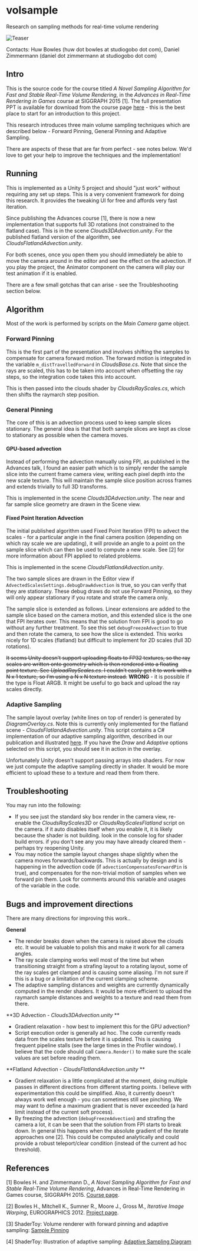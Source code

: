 
# volsample

Research on sampling methods for real-time volume rendering

![Teaser](https://raw.githubusercontent.com/huwb/volsample/master/img/teaser.jpg)

Contacts: Huw Bowles (huw dot bowles at studiogobo dot com), Daniel Zimmermann (daniel dot zimmermann at studiogobo dot com)


## Intro

This is the source code for the course titled *A Novel Sampling Algorithm for Fast and Stable Real-Time Volume Rendering*, in the *Advances in Real-Time Rendering in Games* course at SIGGRAPH 2015 [1]. The full presentation PPT is available for download from the course page [here][ADVANCES2015] - this is the best place to start for an introduction to this project.

This research introduces three main volume sampling techniques which are described below - Forward Pinning, General Pinning and Adaptive Sampling.

There are aspects of these that are far from perfect - see notes below. We'd love to get your help to improve the techniques and the implementation!


## Running

This is implemented as a Unity 5 project and should "just work" without requiring any set up steps. This is a very convenient framework for doing this research. It provides the tweaking UI for free and affords very fast iteration.

Since publishing the Advances course [1], there is now a new implementation that supports full 3D rotations (not constrained to the flatland case). This is in the scene *Clouds3DAdvection.unity*. For the published flatland version of the algorithm, see *CloudsFlatlandAdvection.unity*.

For both scenes, once you open them you should immediately be able to move the camera around in the editor and see the effect on the advection. If you play the project, the Animator component on the camera will play our test animation if it is enabled.

There are a few small gotchas that can arise - see the Troubleshooting section below.


## Algorithm

Most of the work is performed by scripts on the *Main Camera* game object.

### Forward Pinning

This is the first part of the presentation and involves shifting the samples to compensate for camera forward motion. The forward motion is integrated in the variable `m_distTravelledForward` in *CloudsBase.cs*. Note that since the rays are scaled, this has to be taken into account when offsetting the ray steps, so the integration code takes this into account.

This is then passed into the clouds shader by *CloudsRayScales.cs*, which then shifts the raymarch step position.

### General Pinning

The core of this is an advection process used to keep sample slices stationary. The general idea is that that both sample slices are kept as close to stationary as possible when the camera moves.


#### GPU-based advection

Instead of performing the advection manually using FPI, as published in the Advances talk, I found an easier path which is to simply render the sample slice into the current frame camera view, writing each pixel depth into the new scale texture. This will maintain the sample slice position across frames and extends trivially to full 3D transforms.

This is implemented in the scene *Clouds3DAdvection.unity*. The near and far sample slice geometry are drawn in the Scene view.


#### Fixed Point Iteration Advection

The initial published algorithm used Fixed Point Iteration (FPI) to advect the scales - for a particular angle in the final camera position (depending on which ray scale we are updating), it will provide an angle to a point on the sample slice which can then be used to compute a new scale. See [2] for more information about FPI applied to related problems.

This is implemented in the scene *CloudsFlatlandAdvection.unity*.

The two sample slices are drawn in the Editor view if `AdvectedScalesSettings.debugDrawAdvection` is true, so you can verify that they are stationary. These debug draws do not use Forward Pinning, so they will only appear stationary if you rotate and strafe the camera only.

The sample slice is extended as follows. Linear extensions are added to the sample slice based on the camera motion, and this extended slice is the one that FPI iterates over.
This means that the solution from FPI is good to go without any further treatment.
To see this set `debugFreezeAdvection` to true and then rotate the camera, to see how the slice is extended.
This works nicely for 1D scales (flatland) but difficult to implement for 2D scales (full 3D rotations).

~~It seems Unity doesn't support uploading floats to FP32 textures, so the ray scales are written onto geometry which is then rendered into a floating point texture. See *UploadRayScales.cs*. I couldn't easily get it to work with a N x 1 texture, so I'm using a N x N texture instead.~~ **WRONG** - it is possible if the type is Float ARGB. It might be useful to go back and upload the ray scales directly.


### Adaptive Sampling

The sample layout overlay (white lines on top of render) is generated by *DiagramOverlay.cs*. Note this is currently only implemented for the flatland scene - *CloudsFlatlandAdvection.unity*. 
This script contains a C# implementation of our adaptive sampling algorithm, described in our publication and illustrated [here](https://www.shadertoy.com/view/llXSD7 "Adaptive Sampling Diagram").
If you have the *Draw* and *Adaptive* options selected on this script, you should see it in action in the overlay.

Unfortunately Unity doesn't support passing arrays into shaders. For now we just compute the adaptive sampling directly in shader. It would be more efficient to upload these to a texture and read them from there.


## Troubleshooting

You may run into the following:

* If you see just the standard sky box render in the camera view, re-enable the *CloudsRayScales3D* or *CloudsRayScalesFlatland* script on the camera. if it auto disables itself when you enable it, it is likely because the shader is not building. look in the console log for shader build errors. if you don't see any you may have already cleared them - perhaps try reopening Unity.
* You may notice the sample layout changes shape slightly when the camera moves forwards/backwards. This is actually by design and is happening in the advection code (if `advectionCompensatesForwardPin` is true), and compensates for the non-trivial motion of samples when we forward pin them. Look for comments around this variable and usages of the variable in the code.


## Bugs and improvement directions

There are many directions for improving this work..

**General**

* The render breaks down when the camera is raised above the clouds etc. It would be valuable to polish this and make it work for all camera angles.
* The ray scale clamping works well most of the time but when transitioning straight from a strafing layout to a rotating layout, some of the ray scales get clamped and is causing some aliasing.
  I'm not sure if this is a bug or a limitation of the current clamping scheme.
* The adaptive sampling distances and weights are currently dynamically computed in the render shaders.
  It would be more efficient to upload the raymarch sample distances and weights to a texture and read them from there.


**3D Advection - *Clouds3DAdvection.unity* **

* Gradient relaxation - how best to implement this for the GPU advection?
* Script execution order is generally ad hoc. The code currently reads data from the scales texture before it is updated.
  This is causing frequent pipeline stalls (see the large times in the Profiler window).
  I believe that the code should call `Camera.Render()` to make sure the scale values are set before reading them.


**Flatland Advection - *CloudsFlatlandAdvection.unity* **

* Gradient relaxation is a little complicated at the moment, doing multiple passes in different directions from different starting points. I believe with experimentation this could be simplified. Also, it currently doesn't always work well enough - you can sometimes still see pinching. We may want to define a maximum gradient that is never exceeded (a hard limit instead of the current soft process).
* By freezing the advection (`debugFreezeAdvection`) and strafing the camera a lot, it can be seen that the solution from FPI starts to break down. In general this happens when the absolute gradient of the iterate approaches one [2]. This could be computed analytically and could provide a robust teleport/clear condition (instead of the current ad hoc threshold).


## References

[ADVANCES2015]: http://advances.realtimerendering.com/s2015/index.html "Advances in Real-Time Rendering - SIGGRAPH 2015"

[1] Bowles H. and Zimmermann D., *A Novel Sampling Algorithm for Fast and Stable Real-Time Volume Rendering*, Advances in Real-Time Rendering in Games course, SIGGRAPH 2015. [Course page][ADVANCES2015].

[2] Bowles H., Mitchell K., Sumner R., Moore J., Gross M., *Iterative Image Warping*, EUROGRAPHICS 2012. [Project page](https://graphics.ethz.ch/publications/papers/paperBow12.php).

[3] ShaderToy: Volume renderer with forward pinning and adaptive sampling: [Sample Pinning](https://www.shadertoy.com/view/XdfXzn)

[4] ShaderToy: Illustration of adaptive sampling: [Adaptive Sampling Diagram](https://www.shadertoy.com/view/llXSD7)
